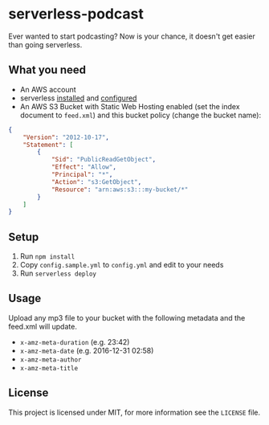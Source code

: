 # serverless-podcast

Ever wanted to start podcasting?
Now is your chance, it doesn't get easier than going serverless.

## What you need

- An AWS account
- serverless [installed](https://serverless.com/framework/docs/providers/aws/guide/installation/) and [configured](https://serverless.com/framework/docs/providers/aws/guide/credentials/)
- An AWS S3 Bucket with Static Web Hosting enabled (set the index document
  to `feed.xml`) and this bucket policy (change the bucket name):

```json
{
    "Version": "2012-10-17",
    "Statement": [
        {
            "Sid": "PublicReadGetObject",
            "Effect": "Allow",
            "Principal": "*",
            "Action": "s3:GetObject",
            "Resource": "arn:aws:s3:::my-bucket/*"
        }
    ]
}
```

## Setup

1. Run `npm install`
2. Copy `config.sample.yml` to `config.yml` and edit to your needs
3. Run `serverless deploy`

## Usage

Upload any mp3 file to your bucket with the following metadata and the feed.xml
will update.

- `x-amz-meta-duration` (e.g. 23:42)
- `x-amz-meta-date` (e.g. 2016-12-31 02:58)
- `x-amz-meta-author`
- `x-amz-meta-title`

## License

This project is licensed under MIT, for more information see the `LICENSE`
file.

